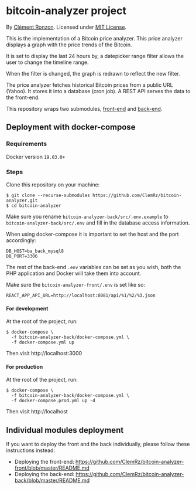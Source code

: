# bitcoin-analyzer project

By [Clément Ronzon](https://www.linkedin.com/in/clemrz/). Licensed under [MIT License](https://choosealicense.com/licenses/mit/).

This is the implementation of a Bitcoin price analyzer.
This price analyzer displays a graph with the price trends of the Bitcoin.

It is set to display the last 24 hours by, a datepicker range filter allows the user to change the timeline range.

When the filter is changed, the graph is redrawn to reflect the new filter.

The price analyzer fetches historical Bitcoin prices from a public URL (Yahoo). It stores it into a database (cron job). A REST API serves the data to the front-end.

This repository wraps two submodules, [front-end](https://github.com/ClemRz/bitcoin-analyzer-front) and [back-end](https://github.com/ClemRz/bitcoin-analyzer-back).
  
## Deployment with docker-compose

### Requirements

Docker version `19.03.0+`

### Steps

Clone this repository on your machine:

```shell script
$ git clone --recurse-submodules https://github.com/ClemRz/bitcoin-analyzer.git
$ cd bitcoin-analyzer
```

Make sure you rename `bitcoin-analyzer-back/src/.env.example` to `bitcoin-analyzer-back/src/.env` and fill in the database access information.

When using docker-compose it is important to set the host and the port accordingly:

```
DB_HOST=ba_back_mysql8
DB_PORT=3306
```

The rest of the back-end `.env` variables can be set as you wish, both the PHP application and Docker will take them into account.

Make sure the `bitcoin-analyzer-front/.env` is set like so:

```shell script
REACT_APP_API_URL=http://localhost:8081/api/%1/%2/%3.json
```

#### For development

At the root of the project, run:

```shell script
$ docker-compose \
  -f bitcoin-analyzer-back/docker-compose.yml \ 
  -f docker-compose.yml up
```

Then visit http://localhost:3000

#### For production

At the root of the project, run:

```shell script
$ docker-compose \
  -f bitcoin-analyzer-back/docker-compose.yml \
  -f docker-compose.prod.yml up -d
```

Then visit http://localhost

## Individual modules deployment

If you want to deploy the front and the back individually, please follow these instructions instead:

 - Deploying the front-end: https://github.com/ClemRz/bitcoin-analyzer-front/blob/master/README.md
 - Deploying the back-end: https://github.com/ClemRz/bitcoin-analyzer-back/blob/master/README.md